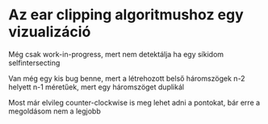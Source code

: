 # Az ear clipping algoritmushoz egy vizualizáció

Még csak work-in-progress, mert nem detektálja ha egy síkidom selfintersecting

Van még egy kis bug benne, mert a létrehozott belső háromszögek n-2 helyett n-1 méretűek, mert egy háromszöget duplikál

Most már elvileg counter-clockwise is meg lehet adni a pontokat, bár erre a megoldásom nem a legjobb
